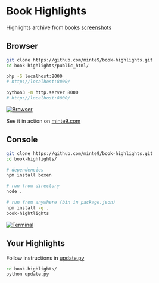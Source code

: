 # Book Highlights

Highlights archive from books [screenshots](https://github.com/minte9/book-highlights/tree/main/files_archive/my_books/book1/author1)

## Browser

~~~sh
git clone https://github.com/minte9/book-highlights.git
cd book-highlights/public_html/

php -S localhost:8000
# http://localhost:8000/

python3 -m http.server 8000
# http://localhost:8000/
~~~

[![Browser](https://www.minte9.com/lib/images/github/book-highlights/m9_08.png)](https://www.minte9.com)

See it in action on [minte9.com](https://www.minte9.com)

## Console

~~~sh
git clone https://github.com/minte9/book-highlights.git
cd book-highlights/

# dependencies
npm install boxen

# run from directory
node .

# run from anywhere (bin in package.json)
npm install -g .
book-hightlights
~~~

[![Terminal](https://www.minte9.com/lib/images/github/book-highlights/highlight_02.png)](https://www.minte9.com)

##

## Your Highlights

Follow instructions in [update.py](https://github.com/minte9/book-highlights/blob/main/update.py)

~~~sh
cd book-highlights/
python update.py
~~~


